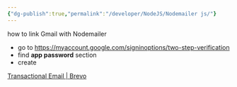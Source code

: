 ```yaml
---
{"dg-publish":true,"permalink":"/developer/NodeJS/Nodemailer js/"}
---
```


how to link Gmail with Nodemailer

- go to https://myaccount.google.com/signinoptions/two-step-verification
- find **app password** section
- create 

[Transactional Email | Brevo](https://www.brevo.com/products/transactional-email/)